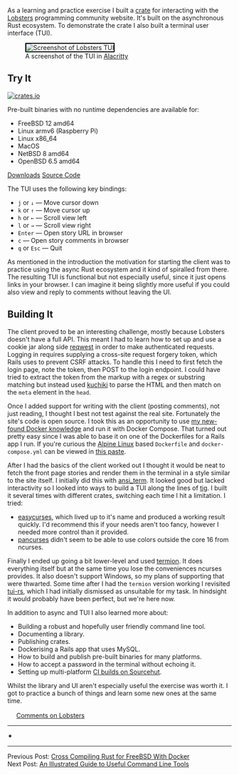 As a learning and practice exercise I built a [crate] for interacting with the
[Lobsters](https://lobste.rs/) programming community website. It's built on the
asynchronous Rust ecosystem. To demonstrate the crate I also built a terminal
user interface (TUI).

<figure>
  <img style="border: 2px solid black" src="/images/2019/lobsters-tui.png" alt="Screenshot of Lobsters TUI" />
  <figcaption>A screenshot of the TUI in <a href="https://github.com/jwilm/alacritty">Alacritty</a></figcaption>
</figure>

## Try It

[![crates.io](https://img.shields.io/crates/v/lobsters.svg)](https://crates.io/crates/lobsters)

Pre-built binaries with no runtime dependencies are available for:

- FreeBSD 12 amd64
- Linux armv6 (Raspberry Pi)
- Linux x86_64
- MacOS
- NetBSD 8 amd64
- OpenBSD 6.5 amd64

<a class="action-button action-button-ghost" href="https://git.sr.ht/~wezm/lobsters#download">Downloads</a>
<a class="action-button action-button-ghost" href="https://git.sr.ht/~wezm/lobsters">Source Code</a>


The TUI uses the following key bindings:

* `j` or `↓` — Move cursor down
* `k` or `↑` — Move cursor up
* `h` or `←` — Scroll view left
* `l` or `→` — Scroll view right
* `Enter` — Open story URL in browser
* `c` — Open story comments in browser
* `q` or `Esc` — Quit

As mentioned in the introduction the motivation for starting the client was to
practice using the async Rust ecosystem and it kind of spiralled from there.
The resulting TUI is functional but not especially useful, since it just opens
links in your browser. I can imagine it being slightly more useful if you could
also view and reply to comments without leaving the UI.

## Building It

The client proved to be an interesting challenge, mostly because Lobsters
doesn't have a full API. This meant I had to learn how to set up and use a
cookie jar along side [reqwest] in order to make authenticated requests.
Logging in requires supplying a cross-site request forgery token, which Rails
uses to prevent CSRF attacks. To handle this I need to first fetch the login
page, note the token, then POST to the login endpoint. I could have tried to
extract the token from the markup with a regex or substring matching but
instead used [kuchiki] to parse the HTML and then match on the `meta` element
in the `head`.

Once I added support for writing with the client (posting comments), not just
reading, I thought I best not test against the real site. Fortunately the site's
code is open source. I took this as an opportunity to use [my new-found Docker
knowledge][alpine-docker] and run it with Docker Compose. That turned out
pretty easy since I was able to base it on one of the Dockerfiles for a Rails
app I run. If you're curious the [Alpine Linux] based `Dockerfile` and
`docker-compose.yml` can be viewed in [this
paste](https://paste.sr.ht/%7Ewezm/6da6b05677f80069b166433b19ef2209176f036f).

After I had the basics of the client worked out I thought it would be neat to
fetch the front page stories and render them in the terminal in a style similar
to the site itself. I initially did this with [ansi_term]. It looked good but
lacked interactivity so I looked into ways to build a TUI along the lines of
[tig]. I built it several times with different crates, switching each time I
hit a limitation. I tried:

* [easycurses], which lived up to it's name and produced a working result
  quickly. I'd recommend this if your needs aren't too fancy, however I needed
  more control than it provided.
* [pancurses] didn't seem to be able to use colors outside the core 16 from
  ncurses.

Finally I ended up going a bit lower-level and used [termion]. It does
everything itself but at the same time you lose the conveniences ncurses
provides.  It also doesn't support Windows, so my plans of supporting that were
thwarted. Some time after I had the `termion` version working I revisited
[tui-rs], which I had initially dismissed as unsuitable for my task. In
hindsight it would probably have been perfect, but we're here now.

In addition to async and TUI I also learned more about:

- Building a robust and hopefully user friendly command line tool.
- Documenting a library.
- Publishing crates.
- Dockerising a Rails app that uses MySQL.
- How to build and publish pre-built binaries for many platforms.
- How to accept a password in the terminal without echoing it.
- Setting up multi-platform [CI builds on Sourcehut][builds].

Whilst the library and UI aren't especially useful the exercise was worth it. I got
to practice a bunch of things and learn some new ones at the same time.

<img src="/images/lobsters.png" alt="" width="16" class="lobsters"> [Comments on Lobsters](https://lobste.rs/s/nono6k/what_i_learnt_building_lobsters_tui_rust)

<div class="seperator"><hr class="left">✦<hr class="right"></div>

Previous Post: [Cross Compiling Rust for FreeBSD With Docker](/technical/2019/03/cross-compile-freebsd-rust-binary-with-docker/)  
Next Post: [An Illustrated Guide to Useful Command Line Tools](/technical/2019/10/useful-command-line-tools/)

[repo]: https://git.sr.ht/~wezm/lobsters
[ansi_term]: https://crates.io/crates/ansi_term
[tig]: https://jonas.github.io/tig/
[pancurses]: https://crates.io/crates/pancurses
[tui-rs]: https://crates.io/crates/tui
[termion]: https://crates.io/crates/termion
[builds]: https://man.sr.ht/builds.sr.ht/
[reqwest]: https://crates.io/crates/reqwest
[kuchiki]: https://crates.io/crates/kuchiki
[alpine-docker]: /technical/2019/02/alpine-linux-docker-infrastructure/
[easycurses]: https://crates.io/crates/easycurses
[Alpine Linux]: https://alpinelinux.org/
[crate]: https://crates.io/crates/lobsters
